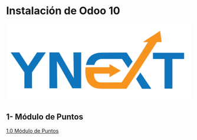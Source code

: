 # Instalación de Odoo 10

![Alt text](https://github.com/falconsoft3d/instalar-odoo-10/blob/master/img/logo-ynext.png?raw=true "Ynext")

## 1- Módulo de Puntos

[1.0 Módulo de Puntos](https://www.sii.cl)
